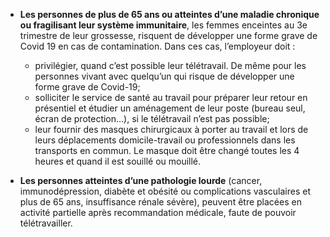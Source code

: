 * **Les personnes de plus de 65 ans ou atteintes d’une maladie chronique ou fragilisant leur système immunitaire**, les femmes enceintes au 3e trimestre de leur grossesse, risquent de développer une forme grave de Covid 19 en cas de contamination. Dans ces cas, l’employeur doit :
  * privilégier, quand c’est possible leur télétravail. De même pour les personnes vivant avec quelqu’un qui risque de développer une forme grave de Covid-19;
  * solliciter le service de santé au travail pour préparer leur retour en présentiel et étudier un aménagement de leur poste (bureau seul, écran de protection…), si le télétravail n’est
  pas possible;
  * leur fournir des masques chirurgicaux à porter au travail et lors de leurs déplacements domicile-travail ou professionnels dans les transports en commun. Le masque doit être changé toutes les 4 heures et quand il est souillé ou mouillé.

* **Les personnes atteintes d’une pathologie lourde** (cancer, immunodépression, diabète et obésité ou complications vasculaires et plus de 65 ans, insuffisance rénale sévère), peuvent être placées en activité partielle après recommandation médicale, faute de pouvoir télétravailler.
